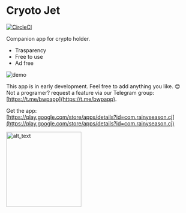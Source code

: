 # Cryoto Jet
[![CircleCI](https://circleci.com/gh/nlgtuankiet/cj/tree/master.svg?style=svg)](https://circleci.com/gh/nlgtuankiet/cj/tree/master)

Companion app for crypto holder.  
- Trasparency
- Free to use
- Ad free

![demo](https://imgur.com/DNn6tEe.jpg)

This app is in early development. 
Feel free to add anything you like. 😊  
Not a programer? request a feature via our Telegram group: [https://t.me/bwpapp](https://t.me/bwpapp). 

Get the app:  
[https://play.google.com/store/apps/details?id=com.rainyseason.cj](https://play.google.com/store/apps/details?id=com.rainyseason.cj)

[<img alt="alt_text" width="200px" src="https://play.google.com/intl/en_us/badges/static/images/badges/en_badge_web_generic.png" />](https://play.google.com/store/apps/details?id=com.rainyseason.cj)



